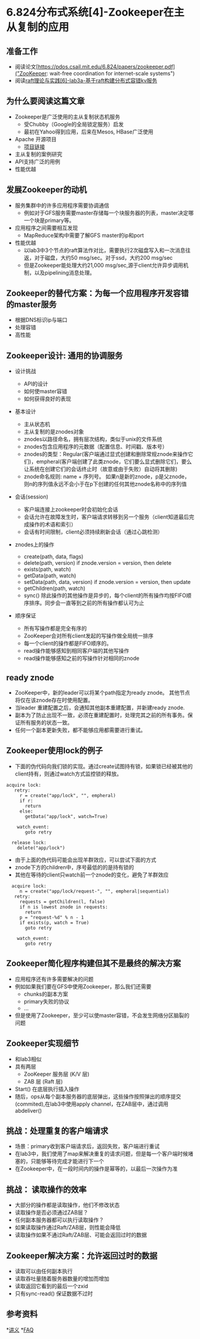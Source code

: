 # 6.824分布式系统[4]-Zookeeper在主从复制的应用

## 准备工作
*  阅读论文[https://pdos.csail.mit.edu/6.824/papers/zookeeper.pdf]("ZooKeeper: wait-free coordination for internet-scale systems")
*  阅读[raft理论与实践[6]-lab3a-基于raft构建分布式容错kv服务](https://zhuanlan.zhihu.com/p/107074773)

## 为什么要阅读这篇文章
* Zookeeper是广泛使用的主从复制状态机服务
  + 受Chubby（Google的全局锁定服务）启发
  + 最初在Yahoo得到应用，后来在Mesos, HBase广泛使用
* Apache 开源项目
  + [项目链接](http://zookeeper.apache.org/)
* 主从复制的案例研究
* API支持广泛的用例
* 性能优越

## 发展Zookeeper的动机
* 服务集群中的许多应用程序需要协调通信
  + 例如对于GFS服务需要master存储每一个块服务器的列表，master决定哪一个块是primary等。
* 应用程序之间需要相互发现
  + MapReduce架构中需要了解GFS master的ip和port
* 性能优越
  + 以lab3中3个节点的raft算法作对比，需要执行2次磁盘写入和一次消息往返，对于磁盘，大约50 msg/sec。对于ssd，大约200 msg/sec
  + 但是Zookeeper能处理大约21,000 msg/sec,源于client允许异步调用机制，以及pipelining消息处理。

## Zookeeper的替代方案：为每一个应用程序开发容错的master服务
* 根据DNS标识ip与端口
* 处理容错
* 高性能

## Zookeeper设计: 通用的协调服务
* 设计挑战
  + API的设计
  + 如何使master容错
  + 如何获得良好的表现
* 基本设计
  + 主从状态机
  + 主从复制的是znodes对象
  + znodes以路径命名，拥有层次结构，类似于unix的文件系统
  + znodes包含应用程序的元数据（配置信息、时间戳、版本号）
  + znodes的类型：Regular(客户端通过显式创建和删除常规znode来操作它们)，empheral(客户端创建了此类znode，它们要么显式删除它们，要么让系统在创建它们的会话终止时（故意或由于失败）自动将其删除)
  + znode命名规则: name + 序列号。  如果n是新的znode，p是父znode，则n的序列值永远不会小于在p下创建的任何其他znode名称中的序列值
* 会话(session)
  + 客户端连接上zookeeper时会初始化会话
  + 会话允许在故障发生时，客户端请求转移到另一个服务（client知道最后完成操作的术语和索引）
  + 会话有时间限制，client必须持续刷新会话（通过心跳检测）

* znodes上的操作
  + create(path, data, flags)
  + delete(path, version) if znode.version = version, then delete
  + exists(path, watch)
  + getData(path, watch)
  + setData(path, data, version) if znode.version = version, then update
  + getChildren(path, watch)
  + sync() 除此操作的其他操作是异步的，每个client的所有操作均按FIFO顺序排序。同步会一直等到之前的所有操作都认可为止
* 顺序保证
  + 所有写操作都是完全有序的
  + ZooKeeper会对所有client发起的写操作做全局统一排序
  + 每一个client的操作都是FIFO顺序的。
  + read操作能够感知到相同客户端的其他写操作
  + read操作能够感知之前的写操作针对相同的znode

## ready znode
* ZooKeeper中，新的leader可以将某个path指定为ready znode。 其他节点将仅在该znode存在时使用配置。
* 当leader 重建配置之后，会通知其他副本重建配置，并新建ready znode.
* 副本为了防止出现不一致，必须在重建配置时，处理完其之前的所有事务。保证所有服务的状态一致。
* 任何一个副本更新失败，都不能够应用都需要进行重试。

## Zookeeper使用lock的例子
* 下面的伪代码向我们锁的实现。通过create试图持有锁，如果锁已经被其他的client持有，则通过watch方式监控锁的释放。
```
acquire lock:
   retry:
     r = create("app/lock", "", empheral)
     if r:
       return
     else:
       getData("app/lock", watch=True)

    watch_event:
       goto retry

  release lock:
    delete("app/lock")
```

* 由于上面的伪代码可能会出现羊群效应，可以尝试下面的方式
* znode下方的children中，序号最低的的是持有锁的
* 其他在等待的client只watch前一个znode的变化，避免了羊群效应

```
  acquire lock:
     n = create("app/lock/request-", "", empheral|sequential)
   retry:
     requests = getChildren(l, false)
     if n is lowest znode in requests:
       return
     p = "request-%d" % n - 1
     if exists(p, watch = True)
       goto retry

    watch_event:
       goto retry
```
## Zookeeper简化程序构建但其不是最终的解决方案
* 应用程序还有许多需要解决的问题
* 例如如果我们要在GFS中使用Zookeeper，那么我们还需要
  + chunks的副本方案
  + primary失败的协议
  + ...
* 但是使用了Zookeeper，至少可以使master容错，不会发生网络分区脑裂的问题

## Zookeeper实现细节
* 和lab3相似
* 具有两层
  + ZooKeeper 服务层  (K/V 层)
  + ZAB 层 (Raft 层)
* Start() 在底层执行插入操作
* 随后，ops从每个副本服务器的底层弹出，这些操作按照弹出的顺序提交(commited),在lab3中使用apply channel，在ZAB层中，通过调用abdeliver()

## 挑战：处理重复的客户端请求
* 场景：primary收到客户端请求后，返回失败，客户端进行重试
* 在lab3中，我们使用了map来解决重复的请求问题，但是每一个客户端时候堵塞的，只能够等待完成才能进行下一个
* 在Zookeeper中，在一段时间内的操作是幂等的，以最后一次操作为准

## 挑战： 读取操作的效率
* 大部分的操作都是读取操作，他们不修改状态
* 读取操作是否必须通过ZAB层？
* 任何副本服务器都可以执行读取操作？
* 如果读取操作通过Raft/ZAB层，则性能会降低
* 读取操作如果不通过Raft/ZAB层、可能会返回过时的数据

## Zookeeper解决方案：允许返回过时的数据
* 读取可以由任何副本执行
* 读取吞吐量随着服务器数量的增加而增加
* 读取返回它看到的最后一个zxid
* 只有sync-read() 保证数据不过时

## 参考资料
*[讲义](https://pdos.csail.mit.edu/6.824/notes/l-vm-ft.txt)
*[FAQ](https://pdos.csail.mit.edu/6.824/papers/vm-ft-faq.txt)
